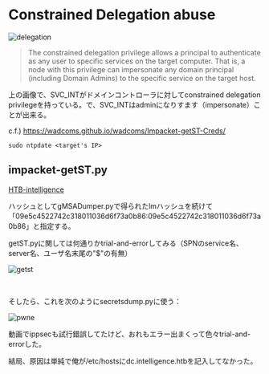 # Constrained Delegation abuse

![delegation](https://user-images.githubusercontent.com/85237728/158114156-6e934692-fdf4-4e26-b0b8-93f9e4da7e51.png)

> The constrained delegation privilege allows a principal to authenticate as any user to specific services on the target computer.
> That is, a node with this privilege can impersonate any domain principal (including Domain Admins) to the specific service on the target host.

上の画像で、SVC_INTがドメインコントローラに対してconstrained delegation privilegeを持っている。で、SVC_INTはadminになりすます（impersonate）ことが出来る。

c.f.) https://wadcoms.github.io/wadcoms/Impacket-getST-Creds/

```
sudo ntpdate <target's IP>
```

## impacket-getST.py

[HTB-intelligence](https://youtu.be/Jg_BjkxdtsE?t=2673)

ハッシュとしてgMSADumper.pyで得られたlmハッシュを続けて「09e5c4522742c318011036d6f73a0b86:09e5c4522742c318011036d6f73a0b86」と指定する。

getST.pyに関しては何通りかtrial-and-errorしてみる（SPNのservice名、server名、ユーザ名末尾の"$"の有無）

![getst](https://user-images.githubusercontent.com/85237728/158138674-f8408d91-8149-4100-8cde-196bf0232a86.png)

<br>

そしたら、これを次のようにsecretsdump.pyに使う：

![pwne](https://user-images.githubusercontent.com/85237728/158143997-85ebd27d-c660-4052-aafd-2a5575404894.png)

動画でippsecも試行錯誤してたけど、おれもエラー出まくって色々trial-and-errorした。

結局、原因は単純で俺が/etc/hostsにdc.intelligence.htbを記入してなかった。
